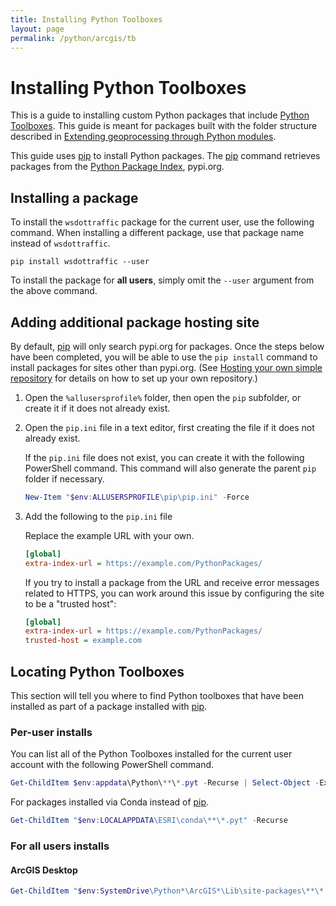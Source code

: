 ```yaml
---
title: Installing Python Toolboxes
layout: page
permalink: /python/arcgis/tb
---
```


# Installing Python Toolboxes

This is a guide to installing custom Python packages that include [Python Toolboxes][what is a python toolbox?]. This guide is meant for packages built with the folder structure described in [Extending geoprocessing through Python modules].

This guide uses [pip] to install Python packages. The [pip] command retrieves packages from the [Python Package Index], pypi.org.

## Installing a package

To install the `wsdottraffic` package for the current user, use the following command. When installing a different package, use that package name instead of `wsdottraffic`.

```
pip install wsdottraffic --user
```

To install the package for **all users**, simply omit the `--user` argument from the above command.

## Adding additional package hosting site

By default, [pip] will only search pypi.org for packages. Once the steps below have been completed, you will be able to use the `pip install` command to install packages for sites other than pypi.org. (See [Hosting your own simple repository] for details on how to set up your own repository.)

1. Open the `%allusersprofile%` folder, then open the `pip` subfolder, or create it if it does not already exist.
2. Open the `pip.ini` file in a text editor, first creating the file if it does not already exist.

   If the `pip.ini` file does not exist, you can create it with the following PowerShell command. This command will also generate the parent `pip` folder if necessary.

   ```PowerShell
   New-Item "$env:ALLUSERSPROFILE\pip\pip.ini" -Force
   ```

3. Add the following to the `pip.ini` file

   Replace the example URL with your own.

   ```ini
   [global]
   extra-index-url = https://example.com/PythonPackages/
   ```

   If you try to install a package from the URL and receive error messages related to HTTPS, you can work around this issue by configuring the site to be a "trusted host":

   ```ini
   [global]
   extra-index-url = https://example.com/PythonPackages/
   trusted-host = example.com
   ```

## Locating Python Toolboxes

This section will tell you where to find Python toolboxes that have been installed as part of a package installed with [pip].

### Per-user installs

You can list all of the Python Toolboxes installed for the current user account with the following PowerShell command.

```PowerShell
Get-ChildItem $env:appdata\Python\**\*.pyt -Recurse | Select-Object -ExpandProperty FullName
```

For packages installed via Conda instead of [pip].

```PowerShell
Get-ChildItem "$env:LOCALAPPDATA\ESRI\conda\**\*.pyt" -Recurse
```

### For all users installs

#### ArcGIS Desktop

```PowerShell
Get-ChildItem "$env:SystemDrive\Python*\ArcGIS*\Lib\site-packages\**\*.pyt" -Recurse
```

[extending geoprocessing through python modules]: https://pro.arcgis.com/en/pro-app/arcpy/geoprocessing_and_python/extending-geoprocessing-through-python-modules.htm
[hosting your own simple repository]: https://packaging.python.org/guides/hosting-your-own-index/
[pip]: pip.pypa.io
[python package index]: pypi.org
[what is a python toolbox?]: https://pro.arcgis.com/en/pro-app/arcpy/geoprocessing_and_python/a-quick-tour-of-python-toolboxes.htm
[wsdot-route-gp releases]: https://github.com/WSDOT-GIS/wsdot-route-gp/releases
